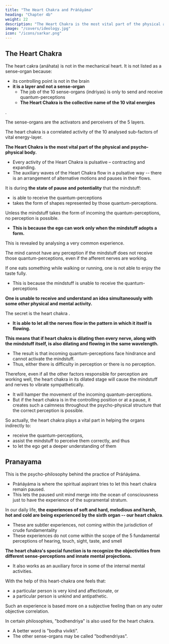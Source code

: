 ```yaml
---
title: "The Heart Chakra and Práńáyáma"
heading: "Chapter 4b"
weight: 22
description: "The Heart Chakra is the most vital part of the physical and psycho-physical body"
image: "/covers/ideology.jpg"
icon: "/icons/sarkar.png"
---
```



## The Heart Chakra

The <!-- position of práńendriya is in the --> heart cakra (anáhata) is not in the mechanical heart.  <!-- which palpitates but in the yogic centre of heart, that is, in the middle point of the  cakra. --> It <!-- Práńendriya --> is not listed as a sense-organ <!-- (indriya) --> because:
- its <!-- , not only because its site or --> controlling point is not in the brain
- **it is a layer and not a sense-organ**
  - The job of the 10 sense-organs (indriyas) is only to send and receive <!-- perceive --> quantum-perceptions
  - **The Heart Chakra is the collective name of the 10 vital energies** <!-- váyus -->
<!-- , but in the heart chakra.  different from that of other indriyas, but for another reason as well.  -->

<!-- tattvas -->. 

<!-- , comes under the category of tattvas. -->

The sense-organs <!--  Indriyas, therefore, --> are the activators and perceivers of the 5 layers. 

The heart chakra <!-- bhútatattvas, and práńendriya is more or less --> is a correlated activity of the 10 analysed sub-factors of vital energy-layer<!--  váyutattva -->.

<!-- Práńendriya -->

**The Heart Chakra is the most vital part of the physical and psycho-physical body.** 
- Every activity of the Heart Chakra is pulsative – contracting and expanding<!-- (saḿkoca-vikáshii) -->.
- The auxiliary waves of the Heart Chakra flow in a pulsative way -- there is an arrangement of alternative motions and pauses in their flows. 

It is during **the state of pause and potentiality** that the mindstuff:
- is able to receive the quantum-perceptions<!--  tanmátras -->
- takes the form of shapes represented by those quantum-perceptions<!-- tanmátras -->.

Unless the mindstuff <!-- citta --> takes the form of incoming the quantum-perceptions, <!-- tanmátras --> no perception is possible. 
- **This is because the ego can work only when the mindstuff <!-- citta --> adopts a form.**

This is revealed by analysing a very common experience. 

The mind cannot have any perception if the mindstuff does not receive those quantum-perceptions, even if the afferent nerves are working.

If one eats something while walking or running, one is not able to enjoy the taste fully. 
- This is because the mindstuff is unable to receive the quantum-perceptions


**One is unable to receive and understand an idea <!-- bháva (idea) --> simultaneously with some other physical and mental activity.** 

The secret is the heart chakra <!-- práńendriya -->. 
- **It is able to let all the nerves flow in the pattern in which it itself is flowing.** 

**This means that if heart chakra is dilating then  <!-- stage and not in the contracting one, --> every nerve, along with the mindstuff itself, is also dilating and flowing in the same wavelength.**
<!-- expanding  -->
- The result is that incoming quantum-perceptions <!-- tanmátras --> face hindrance and cannot activate the mindstuff<!-- citta -->. 
- Thus, either there is difficulty in perception or there is no perception. 

Therefore, even if all the other factors responsible for perception are working well, the heart chakra in its dilated <!--expansive --> stage will cause the mindstuff <!-- citta --> and nerves to vibrate sympathetically.
- It will hamper the movement of the incoming quantum-perceptions<!-- tanmátras -->. 
- But if the heart chakra is in the controlling position or at a pause, it creates such a calmness throughout the psycho-physical structure that the correct perception is possible.

So actually, the heart chakra plays a vital part in helping the organs indirectly to:
- receive the quantum-perceptions<!--  tanmátras -->, 
- assist the mindstuff to perceive them correctly, and thus
- to let the ego get a deeper understanding of them<!-- have a cognition in that connection. -->


## Pranayama

This is the psycho-philosophy behind the practice of Práńáyáma. 
- Práńáyáma is where the spiritual aspirant <!-- sádhaka --> tries to let this heart chakra remain paused. 
- This lets the paused unit mind merge into the ocean of consciousness just to have the experience of the supramental stratum.

In our daily life, **the experiences of soft and hard, melodious and harsh, hot and cold are being experienced by the sixth organ -- our heart chakra**.
- These are subtler experiences, not coming within the jurisdiction of crude fundamentality<!-- , are felt by the sixth organ – the heart chakra. -->
- These experiences do not come within the scope of the 5 fundamental perceptions of hearing, touch, sight, taste, and smell<!--  shravańa (hearing), sparshana (feeling by touch), darshana (vision), ashvádana (taste) and ághráńa (smell). -->


**The heart chakra's special function is to recognize the objectivities from different sense-perceptions and innate <!-- psychic --> mental projections.**
- It also works as an auxiliary force in some of the internal mental activities. 

With the help of this heart-chakra <!-- práńendriya --> one feels that:
- a particular person is very kind and affectionate, or
- a particular person is unkind and antipathetic.

Such an experience is based more on a subjective feeling than on any outer objective correlation.

In certain philosophies, "bodhendriya" is also used for the heart chakra. 
- A better word is <!--  for expressing the essence of this indriya shall be --> "bodha vivikti". 
- The other sense-organs<!--  indriyas --> may be called "bodhendriyas".

